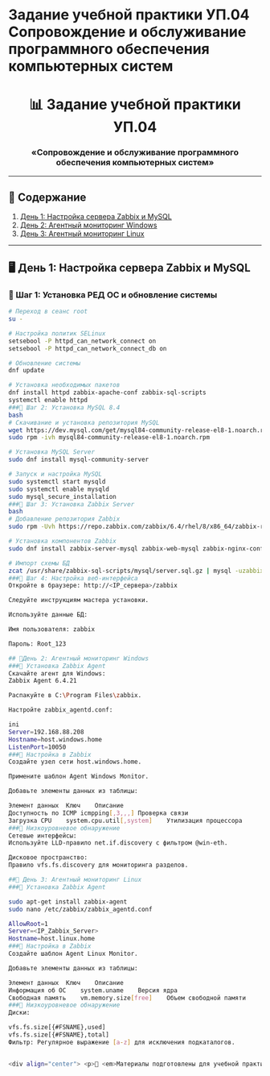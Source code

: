 # Задание учебной практики  УП.04 Сопровождение и обслуживание программного обеспечения компьютерных систем

<div align="center">
  <h1>📊 Задание учебной практики  УП.04</h1>
  <h3>«Сопровождение и обслуживание программного обеспечения компьютерных систем»</h3>
</div>

---

## 📌 Содержание
1. [День 1: Настройка сервера Zabbix и MySQL](#-день-1-настройка-сервера-zabbix-и-mysql)
2. [День 2: Агентный мониторинг Windows](#-день-2-агентный-мониторинг-windows)
3. [День 3: Агентный мониторинг Linux](#-день-3-агентный-мониторинг-linux)
   
---

## 🖥️ День 1: Настройка сервера Zabbix и MySQL
### 🔹 Шаг 1: Установка РЕД ОС и обновление системы
```bash
# Переход в сеанс root
su -

# Настройка политик SELinux
setsebool -P httpd_can_network_connect on
setsebool -P httpd_can_network_connect_db on

# Обновление системы
dnf update

# Установка необходимых пакетов
dnf install httpd zabbix-apache-conf zabbix-sql-scripts
systemctl enable httpd
###🔹 Шаг 2: Установка MySQL 8.4
bash
# Скачивание и установка репозитория MySQL
wget https://dev.mysql.com/get/mysql84-community-release-el8-1.noarch.rpm
sudo rpm -ivh mysql84-community-release-el8-1.noarch.rpm

# Установка MySQL Server
sudo dnf install mysql-community-server

# Запуск и настройка MySQL
sudo systemctl start mysqld
sudo systemctl enable mysqld
sudo mysql_secure_installation
###🔹 Шаг 3: Установка Zabbix Server
bash
# Добавление репозитория Zabbix
sudo rpm -Uvh https://repo.zabbix.com/zabbix/6.4/rhel/8/x86_64/zabbix-release-6.4-1.el8.noarch.rpm

# Установка компонентов Zabbix
sudo dnf install zabbix-server-mysql zabbix-web-mysql zabbix-nginx-conf zabbix-sql-scripts zabbix-agent

# Импорт схемы БД
zcat /usr/share/zabbix-sql-scripts/mysql/server.sql.gz | mysql -uzabbix -p zabbix
###🔹 Шаг 4: Настройка веб-интерфейса
Откройте в браузере: http://<IP_сервера>/zabbix

Следуйте инструкциям мастера установки.

Используйте данные БД:

Имя пользователя: zabbix

Пароль: Root_123

## 🐧День 2: Агентный мониторинг Windows
###🔹 Установка Zabbix Agent
Скачайте агент для Windows:
Zabbix Agent 6.4.21

Распакуйте в C:\Program Files\zabbix.

Настройте zabbix_agentd.conf:

ini
Server=192.168.88.208
Hostname=host.windows.home
ListenPort=10050
###🔹 Настройка в Zabbix
Создайте узел сети host.windows.home.

Примените шаблон Agent Windows Monitor.

Добавьте элементы данных из таблицы:

Элемент данных	Ключ	Описание
Доступность по ICMP	icmpping[,3,,,]	Проверка связи
Загрузка CPU	system.cpu.util[,system]	Утилизация процессора
###🔹 Низкоуровневое обнаружение
Сетевые интерфейсы:
Используйте LLD-правило net.if.discovery с фильтром @win-eth.

Дисковое пространство:
Правило vfs.fs.discovery для мониторинга разделов.

##🐧 День 3: Агентный мониторинг Linux
###🔹 Установка Zabbix Agent

sudo apt-get install zabbix-agent
sudo nano /etc/zabbix/zabbix_agentd.conf

AllowRoot=1
Server=<IP_Zabbix_Server>
Hostname=host.linux.home
###🔹 Настройка в Zabbix
Создайте шаблон Agent Linux Monitor.

Добавьте элементы данных из таблицы:

Элемент данных	Ключ	Описание
Информация об ОС	system.uname	Версия ядра
Свободная память	vm.memory.size[free]	Объем свободной памяти
###🔹 Низкоуровневое обнаружение
Диски:

vfs.fs.size[{#FSNAME},used]
vfs.fs.size[{#FSNAME},total]
Фильтр: Регулярное выражение [a-z] для исключения подкаталогов.


<div align="center"> <p>🔹 <em>Материалы подготовлены для учебной практики УП.04</em> 🔹</p> <p>📅 <strong>Дата последнего обновления:</strong> 2025-05-09</p> </div> ```

 

   
